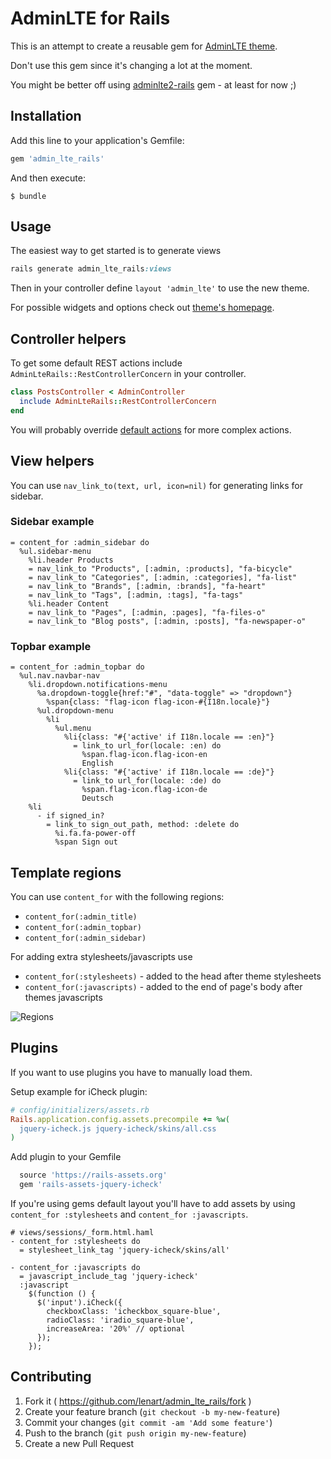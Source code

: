 # AdminLTE for Rails

This is an attempt to create a reusable gem for [AdminLTE theme](http://almsaeedstudio.com).

Don't use this gem since it's changing a lot at the moment.

You might be better off using [adminlte2-rails](https://github.com/nicolas-besnard/adminlte2-rails) gem - at least for now ;)

## Installation

Add this line to your application's Gemfile:

```ruby
gem 'admin_lte_rails'
```

And then execute:

    $ bundle

## Usage

The easiest way to get started is to generate views

```ruby
rails generate admin_lte_rails:views
```

Then in your controller define `layout 'admin_lte'` to use the new theme.

For possible widgets and options check out [theme's homepage](https://almsaeedstudio.com/preview).

## Controller helpers

To get some default REST actions include `AdminLteRails::RestControllerConcern` in your controller.

```ruby
class PostsController < AdminController
  include AdminLteRails::RestControllerConcern
end
```

You will probably override [default actions](https://github.com/lenart/admin_lte_rails/blob/master/lib/admin_lte_rails/rest_controller_concern.rb) for more complex actions.

## View helpers

You can use `nav_link_to(text, url, icon=nil)` for generating links for sidebar.

### Sidebar example

```haml
= content_for :admin_sidebar do
  %ul.sidebar-menu
    %li.header Products
    = nav_link_to "Products", [:admin, :products], "fa-bicycle"
    = nav_link_to "Categories", [:admin, :categories], "fa-list"
    = nav_link_to "Brands", [:admin, :brands], "fa-heart"
    = nav_link_to "Tags", [:admin, :tags], "fa-tags"
    %li.header Content
    = nav_link_to "Pages", [:admin, :pages], "fa-files-o"
    = nav_link_to "Blog posts", [:admin, :posts], "fa-newspaper-o"

```

### Topbar example

```haml
= content_for :admin_topbar do
  %ul.nav.navbar-nav
    %li.dropdown.notifications-menu
      %a.dropdown-toggle{href:"#", "data-toggle" => "dropdown"}
        %span{class: "flag-icon flag-icon-#{I18n.locale}"}
      %ul.dropdown-menu
        %li
          %ul.menu
            %li{class: "#{'active' if I18n.locale == :en}"}
              = link_to url_for(locale: :en) do
                %span.flag-icon.flag-icon-en
                English
            %li{class: "#{'active' if I18n.locale == :de}"}
              = link_to url_for(locale: :de) do
                %span.flag-icon.flag-icon-de
                Deutsch
    %li
      - if signed_in?
        = link_to sign_out_path, method: :delete do
          %i.fa.fa-power-off
          %span Sign out
```


## Template regions

You can use `content_for` with the following regions:

- `content_for(:admin_title)`
- `content_for(:admin_topbar)`
- `content_for(:admin_sidebar)`

For adding extra stylesheets/javascripts use

- `content_for(:stylesheets)` - added to the head after theme stylesheets
- `content_for(:javascripts)` - added to the end of page's body after themes javascripts

![Regions](https://cloud.githubusercontent.com/assets/9228/7230288/8de77238-e76c-11e4-9772-48bf1aabbc41.png)

## Plugins

If you want to use plugins you have to manually load them.

Setup example for iCheck plugin:

```ruby
# config/initializers/assets.rb
Rails.application.config.assets.precompile += %w(
  jquery-icheck.js jquery-icheck/skins/all.css
)
```

Add plugin to your Gemfile

```ruby
  source 'https://rails-assets.org'
  gem 'rails-assets-jquery-icheck'
```

If you're using gems default layout you'll have to add assets
by using `content_for :stylesheets` and `content_for :javascripts`.

```haml
# views/sessions/_form.html.haml
- content_for :stylesheets do
  = stylesheet_link_tag 'jquery-icheck/skins/all'

- content_for :javascripts do
  = javascript_include_tag 'jquery-icheck'
  :javascript
    $(function () {
      $('input').iCheck({
        checkboxClass: 'icheckbox_square-blue',
        radioClass: 'iradio_square-blue',
        increaseArea: '20%' // optional
      });
    });
```


## Contributing

1. Fork it ( https://github.com/lenart/admin_lte_rails/fork )
2. Create your feature branch (`git checkout -b my-new-feature`)
3. Commit your changes (`git commit -am 'Add some feature'`)
4. Push to the branch (`git push origin my-new-feature`)
5. Create a new Pull Request
